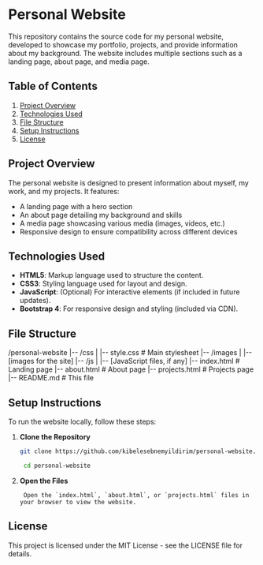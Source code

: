 # Personal Website

This repository contains the source code for my personal website, developed to showcase my portfolio, projects, and provide information about my background. The website includes multiple sections such as a landing page, about page, and media page.

## Table of Contents

1. [Project Overview](#project-overview)
2. [Technologies Used](#technologies-used)
3. [File Structure](#file-structure)
4. [Setup Instructions](#setup-instructions)
5. [License](#license)

## Project Overview

The personal website is designed to present information about myself, my work, and my projects. It features:

- A landing page with a hero section
- An about page detailing my background and skills
- A media page showcasing various media (images, videos, etc.)
- Responsive design to ensure compatibility across different devices

## Technologies Used

- **HTML5**: Markup language used to structure the content.
- **CSS3**: Styling language used for layout and design.
- **JavaScript**: (Optional) For interactive elements (if included in future updates).
- **Bootstrap 4**: For responsive design and styling (included via CDN).

## File Structure

/personal-website
|-- /css
| |-- style.css # Main stylesheet
|-- /images
| |-- [images for the site]
|-- /js
| |-- [JavaScript files, if any]
|-- index.html # Landing page
|-- about.html # About page
|-- projects.html # Projects page
|-- README.md # This file


## Setup Instructions
To run the website locally, follow these steps:

1. **Clone the Repository**

   ```bash
   git clone https://github.com/kibelesebnemyildirim/personal-website.git

    cd personal-website
    ```
2. **Open the Files**   
    
        Open the `index.html`, `about.html`, or `projects.html` files in your browser to view the website.
        


## License

 This project is licensed under the MIT License - see the LICENSE file for details. 
